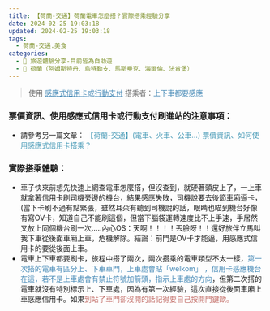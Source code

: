 ```yaml
---
title: 【荷蘭-交通】荷蘭電車怎麼搭？實際搭乘經驗分享
date: 2024-02-25 19:03:18
updated: 2024-02-25 19:03:18
tags:
  - 荷蘭-交通.美食
categories: 
  - 🌴 旅遊體驗分享-目前皆為自助遊
  - 🥥 荷蘭（阿姆斯特丹、烏特勒支、馬斯垂克、海爾倫、法肯堡）
---
```

>	使用 <font color=#4287B5><u>感應式信用卡</u>或<u>行動支付</u></font> 搭乘者：<font color=#4287B5>上下車都要感應</font>

<!-- more -->

### 票價資訊、使用感應式信用卡或行動支付刷進站的注意事項：
+ 請參考另一篇文章： <font color=#4599B6>【荷蘭-交通】(電車、火車、公車...) 票價資訊、如何使用感應式信用卡搭乘？</font>

### 實際搭乘體驗：
+ 車子快來前想先快速上網查電車怎麼搭，但沒查到，就硬著頭皮上了，一上車就拿著信用卡刷司機旁邊的機台，結果感應失敗，司機說要去後節車廂逼卡，(當下卡刷不過有點緊張，雖然耳朵有聽到司機說的話，眼睛也瞄到機台好像有寫OV卡，知道自己不能刷這個，但當下腦袋運轉速度比不上手速，手居然又放上同個機台刷一次…..內心OS：天啊！！！！丟臉呀！！還好旅伴立馬叫我下車從後面車廂上車，危機解除。結論：前門是OV卡才能逼，用感應式信用卡的要從後面上車。
+ 電車上下車都要刷卡，旅程中搭了兩次，兩次搭乘的電車類型不太一樣，<font color=#4287B5>第一次搭的電車有區分上、下車車門，上車處會貼「welkom」 ，信用卡感應機台在這，若不是上車處會有禁止符號加箭頭，指示上車處的方向</font>，但第二次搭的電車就沒有特別標示上、下車處，因為有第一次經驗，這次直接從後面車廂上車感應信用卡。如果<font color=#c36d67>到站了車門卻沒開的話記得要自己按開門鍵歐。</font>

